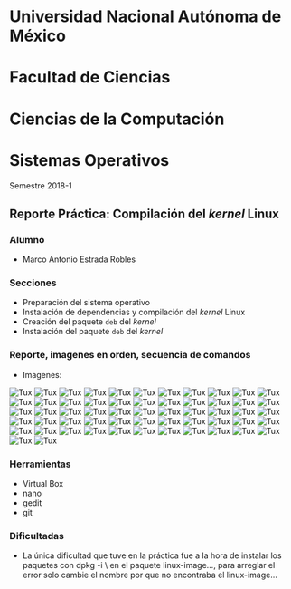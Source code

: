 ﻿# Universidad Nacional Autónoma de México
# Facultad de Ciencias
# Ciencias de la Computación
# Sistemas Operativos

Semestre 2018-1

## Reporte Práctica: Compilación del *kernel* Linux

### Alumno

+ Marco Antonio Estrada Robles

### Secciones

+ Preparación del sistema operativo
+ Instalación de dependencias y compilación del *kernel* Linux
+ Creación del paquete `deb` del  *kernel*
+ Instalación del paquete `deb` del  *kernel*

### Reporte, imagenes en orden, secuencia de comandos
+ Imagenes: 

![Tux](https://github.com/ChampionSean/CompilacionKernel/blob/master/img/Captura%20de%20pantalla%20(25).png)
![Tux](https://github.com/ChampionSean/CompilacionKernel/blob/master/img/Captura%20de%20pantalla%20(26).png)
![Tux](https://github.com/ChampionSean/CompilacionKernel/blob/master/img/Captura%20de%20pantalla%20(27).png)
![Tux](https://github.com/ChampionSean/CompilacionKernel/blob/master/img/Captura%20de%20pantalla%20(28).png)
![Tux](https://github.com/ChampionSean/CompilacionKernel/blob/master/img/Captura%20de%20pantalla%20(29).png)
![Tux](https://github.com/ChampionSean/CompilacionKernel/blob/master/img/Captura%20de%20pantalla%20(30).png)
![Tux](https://github.com/ChampionSean/CompilacionKernel/blob/master/img/Captura%20de%20pantalla%20(31).png)
![Tux](https://github.com/ChampionSean/CompilacionKernel/blob/master/img/Captura%20de%20pantalla%20(32).png)
![Tux](https://github.com/ChampionSean/CompilacionKernel/blob/master/img/Captura%20de%20pantalla%20(33).png)
![Tux](https://github.com/ChampionSean/CompilacionKernel/blob/master/img/Captura%20de%20pantalla%20(34).png)
![Tux](https://github.com/ChampionSean/CompilacionKernel/blob/master/img/Captura%20de%20pantalla%20(35).png)
![Tux](https://github.com/ChampionSean/CompilacionKernel/blob/master/img/Captura%20de%20pantalla%20(36).png)
![Tux](https://github.com/ChampionSean/CompilacionKernel/blob/master/img/Captura%20de%20pantalla%20(37).png)
![Tux](https://github.com/ChampionSean/CompilacionKernel/blob/master/img/Captura%20de%20pantalla%20(38).png)
![Tux](https://github.com/ChampionSean/CompilacionKernel/blob/master/img/Captura%20de%20pantalla%20(39).png)
![Tux](https://github.com/ChampionSean/CompilacionKernel/blob/master/img/Captura%20de%20pantalla%20(40).png)
![Tux](https://github.com/ChampionSean/CompilacionKernel/blob/master/img/Captura%20de%20pantalla%20(41).png)
![Tux](https://github.com/ChampionSean/CompilacionKernel/blob/master/img/Captura%20de%20pantalla%20(42).png)
![Tux](https://github.com/ChampionSean/CompilacionKernel/blob/master/img/Captura%20de%20pantalla%20(43).png)
![Tux](https://github.com/ChampionSean/CompilacionKernel/blob/master/img/Captura%20de%20pantalla%20(44).png)
![Tux](https://github.com/ChampionSean/CompilacionKernel/blob/master/img/Captura%20de%20pantalla%20(45).png)
![Tux](https://github.com/ChampionSean/CompilacionKernel/blob/master/img/Captura%20de%20pantalla%20(46).png)
![Tux](https://github.com/ChampionSean/CompilacionKernel/blob/master/img/Captura%20de%20pantalla%20(47).png)
![Tux](https://github.com/ChampionSean/CompilacionKernel/blob/master/img/Captura%20de%20pantalla%20(48).png)
![Tux](https://github.com/ChampionSean/CompilacionKernel/blob/master/img/Captura%20de%20pantalla%20(49).png)
![Tux](https://github.com/ChampionSean/CompilacionKernel/blob/master/img/Captura%20de%20pantalla%20(50).png)
![Tux](https://github.com/ChampionSean/CompilacionKernel/blob/master/img/Captura%20de%20pantalla%20(51).png)
![Tux](https://github.com/ChampionSean/CompilacionKernel/blob/master/img/Captura%20de%20pantalla%20(52).png)
![Tux](https://github.com/ChampionSean/CompilacionKernel/blob/master/img/Captura%20de%20pantalla%20(53).png)
![Tux](https://github.com/ChampionSean/CompilacionKernel/blob/master/img/Captura%20de%20pantalla%20(54).png)
![Tux](https://github.com/ChampionSean/CompilacionKernel/blob/master/img/Captura%20de%20pantalla%20(55).png)
![Tux](https://github.com/ChampionSean/CompilacionKernel/blob/master/img/Captura%20de%20pantalla%20(56).png)
![Tux](https://github.com/ChampionSean/CompilacionKernel/blob/master/img/Captura%20de%20pantalla%20(57).png)
![Tux](https://github.com/ChampionSean/CompilacionKernel/blob/master/img/Captura%20de%20pantalla%20(58).png)
![Tux](https://github.com/ChampionSean/CompilacionKernel/blob/master/img/Captura%20de%20pantalla%20(59).png)
![Tux](https://github.com/ChampionSean/CompilacionKernel/blob/master/img/Captura%20de%20pantalla%20(60).png)
![Tux](https://github.com/ChampionSean/CompilacionKernel/blob/master/img/Captura%20de%20pantalla%20(61).png)
![Tux](https://github.com/ChampionSean/CompilacionKernel/blob/master/img/Captura%20de%20pantalla%20(62).png)
![Tux](https://github.com/ChampionSean/CompilacionKernel/blob/master/img/Captura%20de%20pantalla%20(63).png)
![Tux](https://github.com/ChampionSean/CompilacionKernel/blob/master/img/Captura%20de%20pantalla%20(64).png)
![Tux](https://github.com/ChampionSean/CompilacionKernel/blob/master/img/Captura%20de%20pantalla%20(65).png)
![Tux](https://github.com/ChampionSean/CompilacionKernel/blob/master/img/Captura%20de%20pantalla%20(66).png)
![Tux](https://github.com/ChampionSean/CompilacionKernel/blob/master/img/Captura%20de%20pantalla%20(67).png)
![Tux](https://github.com/ChampionSean/CompilacionKernel/blob/master/img/Captura%20de%20pantalla%20(68).png)
![Tux](https://github.com/ChampionSean/CompilacionKernel/blob/master/img/Captura%20de%20pantalla%20(69).png)
![Tux](https://github.com/ChampionSean/CompilacionKernel/blob/master/img/Captura%20de%20pantalla%20(70).png)
![Tux](https://github.com/ChampionSean/CompilacionKernel/blob/master/img/Captura%20de%20pantalla%20(71).png)
![Tux](https://github.com/ChampionSean/CompilacionKernel/blob/master/img/Captura%20de%20pantalla%20(72).png)
![Tux](https://github.com/ChampionSean/CompilacionKernel/blob/master/img/Captura%20de%20pantalla%20(73).png)
![Tux](https://github.com/ChampionSean/CompilacionKernel/blob/master/img/Captura%20de%20pantalla%20(74).png)
![Tux](https://github.com/ChampionSean/CompilacionKernel/blob/master/img/Captura%20de%20pantalla%20(75).png)
![Tux](https://github.com/ChampionSean/CompilacionKernel/blob/master/img/Captura%20de%20pantalla%20(76).png)
![Tux](https://github.com/ChampionSean/CompilacionKernel/blob/master/img/Captura%20de%20pantalla%20(77).png)
![Tux](https://github.com/ChampionSean/CompilacionKernel/blob/master/img/Captura%20de%20pantalla%20(78).png)
![Tux](https://github.com/ChampionSean/CompilacionKernel/blob/master/img/Captura%20de%20pantalla%20(79).png)
![Tux](https://github.com/ChampionSean/CompilacionKernel/blob/master/img/Captura%20de%20pantalla%20(80).png)
![Tux](https://github.com/ChampionSean/CompilacionKernel/blob/master/img/Captura%20de%20pantalla%20(81).png)
### Herramientas
+ Virtual Box
+ nano
+ gedit
+ git

### Dificultadas
+ La única dificultad que tuve en la práctica fue a la hora de instalar los paquetes con dpkg -i \ en el paquete linux-image..., para arreglar el error solo cambie el nombre por que no encontraba el linux-image...
